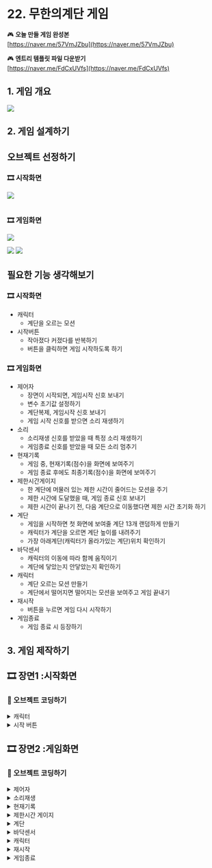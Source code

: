 # 22. 무한의계단 게임

🎮 **오늘 만들 게임 완성본**\
[https://naver.me/57VmJZbu](https://naver.me/57VmJZbu)

🎮 **엔트리 템플릿 파일 다운받기**\
[https://naver.me/FdCxUVfs](https://naver.me/FdCxUVfs)

## 1. 게임 개요

![](img/22_무한의계단/0.gif)

## 2. 게임 설계하기

## 오브젝트 선정하기

### 🎞️ 시작화면

![](img/22_무한의계단/34.png)

> <img src="img/22_무한의계단/31.png" alt="" data-size="original">

### 🎞️ 게임화면

![](img/22_무한의계단/35.png)

![](img/22_무한의계단/32.png) ![](img/22_무한의계단/33.png)

## 필요한 기능 생각해보기

### 🎞️ 시작화면

* 캐릭터
  * 계단을 오르는 모션
* 시작버튼
  * 작아졌다 커졌다를 반복하기
  * 버튼을 클릭하면 게임 시작하도록 하기

### 🎞️ 게임화면

* 제어자
  * 장면이 시작되면, 게임시작 신호 보내기
  * 변수 초기값 설정하기
  * 계단복제, 게임시작 신호 보내기
  * 게임 시작 신호를 받으면 소리 재생하기
* 소리
  * 소리재생 신호를 받았을 때 특정 소리 재생하기
  * 게임종료 신호를 받았을 때 모든 소리 멈추기
* 현재기록
  * 게임 중, 현재기록(점수)을 화면에 보여주기
  * 게임 종료 후에도 최종기록(점수)을 화면에 보여주기
* 제한시간게이지
  * 한 계단에 머물러 있는 제한 시간이 줄어드는 모션을 주기
  * 제한 시간에 도달했을 때, 게임 종료 신호 보내기
  * 제한 시간이 끝나기 전, 다음 계단으로 이동했다면 제한 시간 초기화 하기
* 계단
  * 게임을 시작하면 첫 화면에 보여줄 계단 13개 랜덤하게 만들기
  * 캐릭터가 계단을 오르면 계단 높이를 내려주기
  * 가장 아래계단(캐릭터가 올라가있는 계단)위치 확인하기
* 바닥센서
  * 캐릭터의 이동에 따라 함께 움직이기
  * 계단에 닿았는지 안닿았는지 확인하기
* 캐릭터
  * 계단 오르는 모션 만들기
  * 계단에서 떨어지면 떨어지는 모션을 보여주고 게임 끝내기
* 재시작
  * 버튼을 누르면 게임 다시 시작하기
* 게임종료
  * 게임 종료 시 등장하기

## 3. 게임 제작하기

## 🎞️ 장면1 :시작화면

### 🧩 오브젝트 코딩하기

<details>

<summary>캐릭터</summary>

<img src="img/22_무한의계단/4.png" alt="" data-size="original">

<img src="img/22_무한의계단/1.png" alt="" data-size="original">

</details>

<details>

<summary>시작 버튼</summary>

<img src="img/22_무한의계단/5.png" alt="" data-size="original">

<img src="img/22_무한의계단/2.png" alt="" data-size="original">

<img src="img/22_무한의계단/3.png" alt="" data-size="original">

</details>

## 🎞️ 장면2 :게임화면

### 🧩 오브젝트 코딩하기

<details>

<summary>제어자</summary>

<img src="img/22_무한의계단/6.png" alt="" data-size="original">

<img src="img/22_무한의계단/8.png" alt="" data-size="original">

<img src="img/22_무한의계단/9.png" alt="" data-size="original">

</details>

<details>

<summary>소리재생</summary>

<img src="img/22_무한의계단/10.png" alt="" data-size="original">

<img src="img/22_무한의계단/11.png" alt="" data-size="original">

</details>

<details>

<summary>현재기록</summary>

<img src="img/22_무한의계단/13.png" alt="" data-size="original">

<img src="img/22_무한의계단/12.png" alt="" data-size="original">

</details>

<details>

<summary>제한시간 게이지</summary>

<img src="img/22_무한의계단/14.png" alt="" data-size="original">

<img src="img/22_무한의계단/15.png" alt="" data-size="original">

</details>

<details>

<summary>계단</summary>

<img src="img/22_무한의계단/16.png" alt="" data-size="original">

<img src="img/22_무한의계단/17.png" alt="" data-size="original">

<img src="img/22_무한의계단/18.png" alt="" data-size="original">

<img src="img/22_무한의계단/19.png" alt="" data-size="original">

</details>

<details>

<summary>바닥센서</summary>

<img src="img/22_무한의계단/20.png" alt="" data-size="original">

</details>

<details>

<summary>캐릭터</summary>

<img src="img/22_무한의계단/21.png" alt="" data-size="original">

<img src="img/22_무한의계단/22.png" alt="" data-size="original">

<img src="img/22_무한의계단/23.png" alt="" data-size="original">

<img src="img/22_무한의계단/24.png" alt="" data-size="original">

<img src="img/22_무한의계단/25.png" alt="" data-size="original">

</details>

<details>

<summary>재시작</summary>

<img src="img/22_무한의계단/26.png" alt="" data-size="original">

<img src="img/22_무한의계단/27.png" alt="" data-size="original">

<img src="img/22_무한의계단/28.png" alt="" data-size="original">

</details>

<details>

<summary>게임종료</summary>

<img src="img/22_무한의계단/29.png" alt="" data-size="original">

<img src="img/22_무한의계단/30.png" alt="" data-size="original">

</details>
